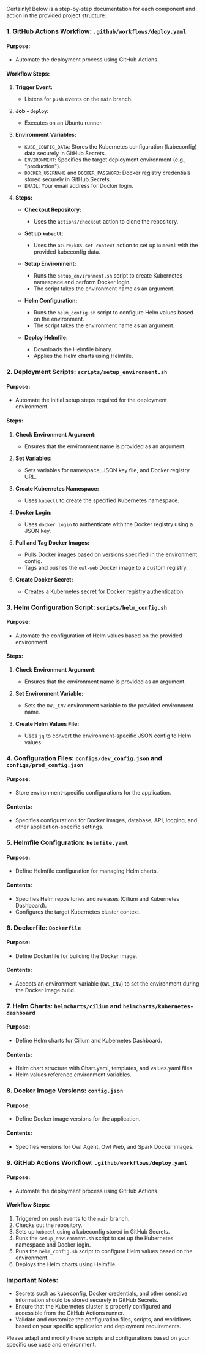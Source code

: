 Certainly! Below is a step-by-step documentation for each component and action in the provided project structure:

### 1. **GitHub Actions Workflow: `.github/workflows/deploy.yaml`**

#### Purpose:
- Automate the deployment process using GitHub Actions.

#### Workflow Steps:
1. **Trigger Event:**
   - Listens for `push` events on the `main` branch.

2. **Job - `deploy`:**
   - Executes on an Ubuntu runner.

3. **Environment Variables:**
   - `KUBE_CONFIG_DATA`: Stores the Kubernetes configuration (kubeconfig) data securely in GitHub Secrets.
   - `ENVIRONMENT`: Specifies the target deployment environment (e.g., "production").
   - `DOCKER_USERNAME` and `DOCKER_PASSWORD`: Docker registry credentials stored securely in GitHub Secrets.
   - `EMAIL`: Your email address for Docker login.

4. **Steps:**
   - **Checkout Repository:**
     - Uses the `actions/checkout` action to clone the repository.

   - **Set up `kubectl`:**
     - Uses the `azure/k8s-set-context` action to set up `kubectl` with the provided kubeconfig data.

   - **Setup Environment:**
     - Runs the `setup_environment.sh` script to create Kubernetes namespace and perform Docker login.
     - The script takes the environment name as an argument.

   - **Helm Configuration:**
     - Runs the `helm_config.sh` script to configure Helm values based on the environment.
     - The script takes the environment name as an argument.

   - **Deploy Helmfile:**
     - Downloads the Helmfile binary.
     - Applies the Helm charts using Helmfile.

### 2. **Deployment Scripts: `scripts/setup_environment.sh`**

#### Purpose:
- Automate the initial setup steps required for the deployment environment.

#### Steps:
1. **Check Environment Argument:**
   - Ensures that the environment name is provided as an argument.

2. **Set Variables:**
   - Sets variables for namespace, JSON key file, and Docker registry URL.

3. **Create Kubernetes Namespace:**
   - Uses `kubectl` to create the specified Kubernetes namespace.

4. **Docker Login:**
   - Uses `docker login` to authenticate with the Docker registry using a JSON key.

5. **Pull and Tag Docker Images:**
   - Pulls Docker images based on versions specified in the environment config.
   - Tags and pushes the `owl-web` Docker image to a custom registry.

6. **Create Docker Secret:**
   - Creates a Kubernetes secret for Docker registry authentication.

### 3. **Helm Configuration Script: `scripts/helm_config.sh`**

#### Purpose:
- Automate the configuration of Helm values based on the provided environment.

#### Steps:
1. **Check Environment Argument:**
   - Ensures that the environment name is provided as an argument.

2. **Set Environment Variable:**
   - Sets the `OWL_ENV` environment variable to the provided environment name.

3. **Create Helm Values File:**
   - Uses `jq` to convert the environment-specific JSON config to Helm values.

### 4. **Configuration Files: `configs/dev_config.json` and `configs/prod_config.json`**

#### Purpose:
- Store environment-specific configurations for the application.

#### Contents:
- Specifies configurations for Docker images, database, API, logging, and other application-specific settings.

### 5. **Helmfile Configuration: `helmfile.yaml`**

#### Purpose:
- Define Helmfile configuration for managing Helm charts.

#### Contents:
- Specifies Helm repositories and releases (Cilium and Kubernetes Dashboard).
- Configures the target Kubernetes cluster context.

### 6. **Dockerfile: `Dockerfile`**

#### Purpose:
- Define Dockerfile for building the Docker image.

#### Contents:
- Accepts an environment variable (`OWL_ENV`) to set the environment during the Docker image build.

### 7. **Helm Charts: `helmcharts/cilium` and `helmcharts/kubernetes-dashboard`**

#### Purpose:
- Define Helm charts for Cilium and Kubernetes Dashboard.

#### Contents:
- Helm chart structure with Chart.yaml, templates, and values.yaml files.
- Helm values reference environment variables.

### 8. **Docker Image Versions: `config.json`**

#### Purpose:
- Define Docker image versions for the application.

#### Contents:
- Specifies versions for Owl Agent, Owl Web, and Spark Docker images.

### 9. **GitHub Actions Workflow: `.github/workflows/deploy.yaml`**

#### Purpose:
- Automate the deployment process using GitHub Actions.

#### Workflow Steps:
1. Triggered on push events to the `main` branch.
2. Checks out the repository.
3. Sets up `kubectl` using a kubeconfig stored in GitHub Secrets.
4. Runs the `setup_environment.sh` script to set up the Kubernetes namespace and Docker login.
5. Runs the `helm_config.sh` script to configure Helm values based on the environment.
6. Deploys the Helm charts using Helmfile.

### Important Notes:
- Secrets such as kubeconfig, Docker credentials, and other sensitive information should be stored securely in GitHub Secrets.
- Ensure that the Kubernetes cluster is properly configured and accessible from the GitHub Actions runner.
- Validate and customize the configuration files, scripts, and workflows based on your specific application and deployment requirements.

Please adapt and modify these scripts and configurations based on your specific use case and environment.
